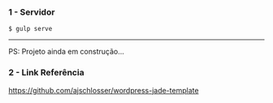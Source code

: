 
### 1 - Servidor
```
$ gulp serve
```
___
PS: Projeto ainda em construção...

### 2 - Link Referência

https://github.com/ajschlosser/wordpress-jade-template
